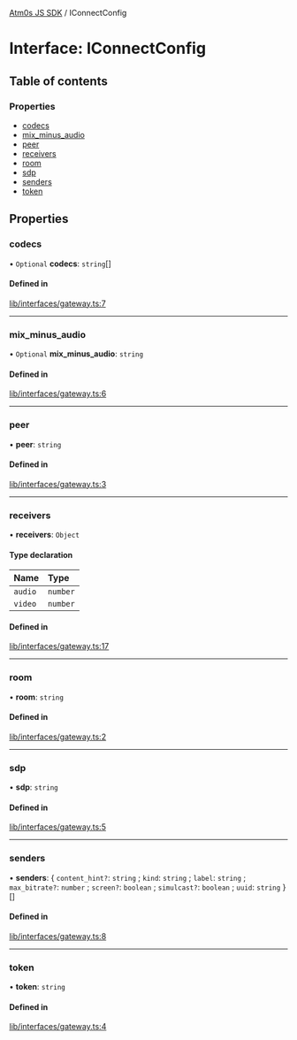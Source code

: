 [Atm0s JS SDK](../README.md) / IConnectConfig

# Interface: IConnectConfig

## Table of contents

### Properties

- [codecs](IConnectConfig.md#codecs)
- [mix\_minus\_audio](IConnectConfig.md#mix_minus_audio)
- [peer](IConnectConfig.md#peer)
- [receivers](IConnectConfig.md#receivers)
- [room](IConnectConfig.md#room)
- [sdp](IConnectConfig.md#sdp)
- [senders](IConnectConfig.md#senders)
- [token](IConnectConfig.md#token)

## Properties

### codecs

• `Optional` **codecs**: `string`[]

#### Defined in

[lib/interfaces/gateway.ts:7](https://github.com/8xFF/media-sdk-js/blob/d289714/src/lib/interfaces/gateway.ts#L7)

___

### mix\_minus\_audio

• `Optional` **mix\_minus\_audio**: `string`

#### Defined in

[lib/interfaces/gateway.ts:6](https://github.com/8xFF/media-sdk-js/blob/d289714/src/lib/interfaces/gateway.ts#L6)

___

### peer

• **peer**: `string`

#### Defined in

[lib/interfaces/gateway.ts:3](https://github.com/8xFF/media-sdk-js/blob/d289714/src/lib/interfaces/gateway.ts#L3)

___

### receivers

• **receivers**: `Object`

#### Type declaration

| Name | Type |
| :------ | :------ |
| `audio` | `number` |
| `video` | `number` |

#### Defined in

[lib/interfaces/gateway.ts:17](https://github.com/8xFF/media-sdk-js/blob/d289714/src/lib/interfaces/gateway.ts#L17)

___

### room

• **room**: `string`

#### Defined in

[lib/interfaces/gateway.ts:2](https://github.com/8xFF/media-sdk-js/blob/d289714/src/lib/interfaces/gateway.ts#L2)

___

### sdp

• **sdp**: `string`

#### Defined in

[lib/interfaces/gateway.ts:5](https://github.com/8xFF/media-sdk-js/blob/d289714/src/lib/interfaces/gateway.ts#L5)

___

### senders

• **senders**: { `content_hint?`: `string` ; `kind`: `string` ; `label`: `string` ; `max_bitrate?`: `number` ; `screen?`: `boolean` ; `simulcast?`: `boolean` ; `uuid`: `string`  }[]

#### Defined in

[lib/interfaces/gateway.ts:8](https://github.com/8xFF/media-sdk-js/blob/d289714/src/lib/interfaces/gateway.ts#L8)

___

### token

• **token**: `string`

#### Defined in

[lib/interfaces/gateway.ts:4](https://github.com/8xFF/media-sdk-js/blob/d289714/src/lib/interfaces/gateway.ts#L4)
